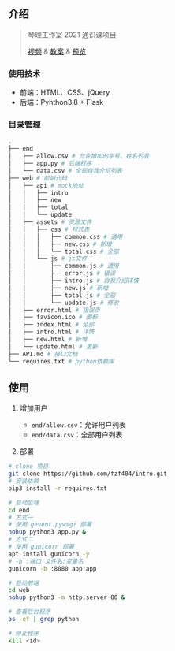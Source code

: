 ## 介绍

> 琴理工作室 2021 通识课项目
>
> [视频](https://www.bilibili.com/video/BV1kL4y1B7s5) & [教案](https://share.fzf404.art/通识课) & [预览](https://demo.fzf404.art/intro)

### 使用技术

- 前端：HTML、CSS、jQuery
- 后端：Pyhthon3.8 + Flask

### 目录管理

```bash
.
├── end
│   ├── allow.csv # 允许增加的学号、姓名列表
│   ├── app.py # 后端程序
│   └── data.csv # 全部自我介绍列表
├── web # 前端代码
│   ├── api # mock地址
│   │   ├── intro
│   │   ├── new
│   │   ├── total
│   │   └── update
│   ├── assets # 资源文件
│   │   ├── css # 样式表
│   │   │   ├── common.css # 通用
│   │   │   ├── new.css # 新增
│   │   │   └── total.css # 全部
│   │   └── js # js文件
│   │       ├── common.js # 通用
│   │       ├── error.js # 错误
│   │       ├── intro.js # 自我介绍详情
│   │       ├── new.js # 新增
│   │       ├── total.js # 全部
│   │       └── update.js # 修改
│   ├── error.html # 错误页
│   ├── favicon.ico # 图标
│   ├── index.html # 全部
│   ├── intro.html # 详情
│   ├── new.html # 新增
│   └── update.html # 更新
├── API.md # 接口文档
└── requires.txt # python依赖库
```

## 使用

1. 增加用户

   - `end/allow.csv`：允许用户列表
   - `end/data.csv`：全部用户列表

2. 部署

```bash
# clone 项目
git clone https://github.com/fzf404/intro.git
# 安装依赖
pip3 install -r requires.txt

# 启动后端
cd end
# 方式一
# 使用 gevent.pywsgi 部署
nohup python3 app.py &
# 方式二
# 使用 gunicorn 部署
apt install gunicorn -y
# -b :端口 文件名:变量名
gunicorn -b :8080 app:app

# 启动前端
cd web
nohup python3 -m http.server 80 &

# 查看后台程序
ps -ef | grep python

# 停止程序
kill <id>

```
